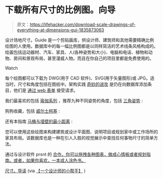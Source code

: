 # 下载所有尺寸的比例图。向导

> 原文：<https://lifehacker.com/download-scale-drawings-of-everything-at-dimensions-gui-1835873063>

设计场地尺寸。Guide 是一个剪贴画库，供设计师、建筑师和其他需要精确比例绘图的人使用。数据库中的每一幅比例图都是以同样简洁的艺术线条风格构成的。绘画包括运动器材、汽车、家具、人(各种姿势和大小)、电脑和电话、植物和动物、房间和景观布局，甚至漫威人物。而且在你自己的项目里都是免费使用的。

Watch

每个绘图都可以下载为 DWG(用于 CAD 软件)、SVG(用于矢量图形)或 JPG。适当时，尺寸和角度包括在图纸中。架构实践 [奇妙的进攻](https://www.fantasticoffense.com/) 是仍在向数据库添加条目，他们是 [通过 web 表单](https://www.dimensions.guide/requests) 接受请求。

我们最喜欢的包括 [瑜伽系列](https://www.dimensions.guide/collection/yoga-poses) ，推荐九种不同姿势的角度，包括 [三角姿势](https://www.dimensions.guide/element/yoga-triangle-pose) :

狗狗收藏，包括 [威尔士柯基](https://www.dimensions.guide/element/dogs-pembroke-welsh-corgi) :

还有本指南 [马桶与墙壁的最小距离](https://www.dimensions.guide/element/toilet-clearances) :

您可以使用这些绘图来构建建筑或设计平面图、说明项目或规划家中或工作场所的家具布局。该数据库也是一种在引人入胜的视觉展示中查找任何事物尺寸的简单方法。

通过与设计软件 prsnt 的 [合作，你可以拖拽各种图表，做成心情板或者规划指南。或者，如果你喜欢，一本成人涂色书。](https://www.dimensions.guide/prsnt-app-mood-boards)

[尺寸。导读](https://www.dimensions.guide/) (via [【一个设计师的小帮手】](https://medium.com/hinderlingvolkart/a-designers-little-helpers-e803e2071ad2) )